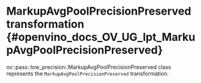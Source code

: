 # MarkupAvgPoolPrecisionPreserved transformation {#openvino_docs_OV_UG_lpt_MarkupAvgPoolPrecisionPreserved}

ov::pass::low_precision::MarkupAvgPoolPrecisionPreserved class represents the `MarkupAvgPoolPrecisionPreserved` transformation.
